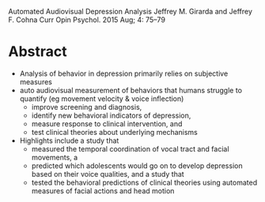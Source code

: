 Automated Audiovisual Depression Analysis
Jeffrey M. Girarda and Jeffrey F. Cohna
Curr Opin Psychol. 2015 Aug; 4: 75–79

# Abstract

* Analysis of behavior in depression primarily relies on subjective measures
* auto audiovisual measurement of behaviors that humans struggle to quantify
  (eg movement velocity & voice inflection)
  * improve screening and diagnosis,
  * identify new behavioral indicators of depression,
  * measure response to clinical intervention, and
  * test clinical theories about underlying mechanisms
* Highlights include a study that
  * measured the temporal coordination of vocal tract and facial movements, a
  * predicted which adolescents would go on to develop depression
    based on their voice qualities, and a study that
  * tested the behavioral predictions of clinical theories
    using automated measures of facial actions and head motion
